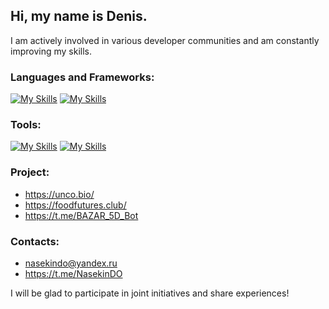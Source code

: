 ## Hi, my name is Denis.
I am actively involved in various developer communities and am constantly improving my skills.

### Languages and Frameworks:
[![My Skills](https://skillicons.dev/icons?i=html,css,sass,js,ts)](https://skillicons.dev)
[![My Skills](https://skillicons.dev/icons?i=nextjs,react,redux)](https://skillicons.dev)

### Tools:
[![My Skills](https://skillicons.dev/icons?i=figma,phpstorm,vscode,wordpress)](https://skillicons.dev)
[![My Skills](https://skillicons.dev/icons?i=git,github,gitlab,linux,npm,vite,webpack)](https://skillicons.dev)

### Project:
- https://unco.bio/
- https://foodfutures.club/
- https://t.me/BAZAR_5D_Bot
  
### Contacts:
- nasekindo@yandex.ru
- https://t.me/NasekinDO
  
I will be glad to participate in joint initiatives and share experiences!
